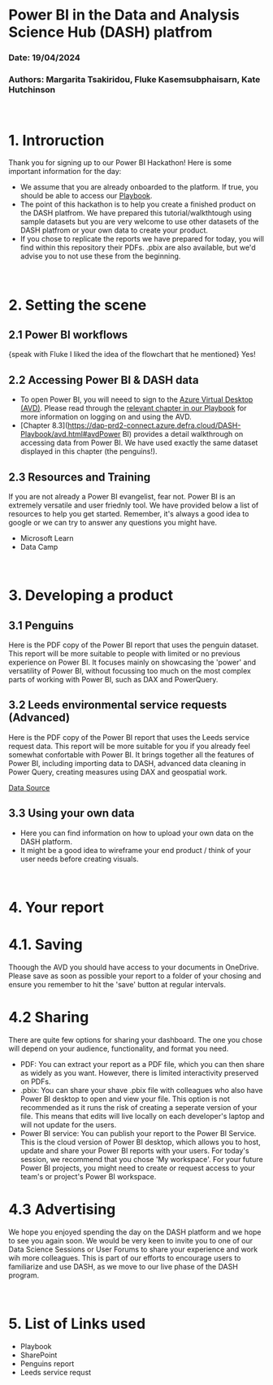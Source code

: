 # Power BI in the Data and Analysis Science Hub (DASH) platfrom

### Date: 19/04/2024
### Authors: Margarita Tsakiridou, Fluke Kasemsubphaisarn, Kate Hutchinson

<br>

# 1. Introruction

Thank you for signing up to our Power BI Hackathon! Here is some important information for the day:

- We assume that you are already onboarded to the platform. If true, you should be able to access our [Playbook](https://dap-prd2-connect.azure.defra.cloud/DASH-Playbook/#content).
- The point of this hackathon is to help you create a finished product on the DASH platfrom. We have prepared this tutorial/walkthtough using sample datasets but you are very welcome to use other datasets of the DASH platfrom or your own data to create your product.
- If you chose to replicate the reports we have prepared for today, you will find within this repository their PDFs. .pbix are also available, but we'd advise you to not use these from the beginning.

<br>

# 2. Setting the scene

## 2.1 Power BI workflows

{speak with Fluke I liked the idea of the flowchart that he mentioned} Yes!

## 2.2 Accessing Power BI & DASH data

- To open Power BI, you will neeed to sign to the [Azure Virtual Desktop (AVD)](https://client.wvd.microsoft.com/arm/webclient/index.html). Please read through the [relevant chapter in our Playbook](https://dap-prd2-connect.azure.defra.cloud/DASH-Playbook/avd.html) for more information on logging on and using the AVD.
- [Chapter 8.3](https://dap-prd2-connect.azure.defra.cloud/DASH-Playbook/avd.html#avdPower BI) provides a detail walkthrough on accessing data from Power BI. We have used exactly the same dataset displayed in this chapter (the penguins!). 


## 2.3 Resources and Training

If you are not already a Power BI evangelist, fear not. Power BI is an extremely versatile and user friednly tool. We have provided below a list of resources to help you get started. Remember, it's always a good idea to google or we can try to answer any questions you might have. 

- Microsoft Learn
- Data Camp


<br>

# 3. Developing a product

## 3.1 Penguins

Here is the PDF copy of the Power BI report that uses the penguin dataset. This report will be more suitable to people with limited or no previous experience on Power BI. It focuses mainly on showcasing the 'power' and versatility of Power BI, without focussing too much on the most complex parts of working with Power BI, such as DAX and PowerQuery.

## 3.2 Leeds environmental service requests (Advanced)

Here is the PDF copy of the Power BI report that uses the Leeds service request data. This report will be more suitable for you if you already feel somewhat confortable with Power BI. It brings together all the features of Power BI, including importing data to DASH, advanced data cleaning in Power Query, creating measures using DAX and geospatial work.

[Data Source](https://datamillnorth.org/dataset/e61k0/environmental-service-requests)

## 3.3 Using your own data

- Here you can find information on how to upload your own data on the DASH platform.
- It might be a good idea to wireframe your end product / think of your user needs before creating visuals.


<br>

# 4. Your report

# 4.1. Saving

Thoough the AVD you should have access to your documents in OneDrive. Please save as soon as possible your report to a folder of your chosing and ensure you remember to hit the 'save' button at regular intervals.

# 4.2 Sharing

There are quite few options for sharing your dashboard. The one you chose will depend on your audience, functionality, and format you need.

- PDF: You can extract your report as a PDF file, which you can then share as widely as you want. However, there is limited interactivity preserved on PDFs.
- .pbix: You can share your shave .pbix file with colleagues who also have Power BI desktop to open and view your file. This option is not recommended as it runs the risk of creating a seperate version of your file. This means that edits will live locally on each developer's laptop and will not update for the users.
- Power BI service: You can publish your report to the Power BI Service. This is the cloud version of Power BI desktop, which allows you to host, update and share your Power BI reports with your users. For today's session, we recommend that you chose 'My workspace'. For your future Power BI projects, you might need to create or request access to your team's or project's Power BI workspace.

# 4.3 Advertising

We hope you enjoyed spending the day on the DASH platform and we hope to see you again soon. We would be very keen to invite you to one of our Data Science Sessions or User Forums to share your experience and work wih more colleagues. This is part of our efforts to encourage users to familiarize and use DASH, as we move to our live phase of the DASH program.

<br>

# 5. List of Links used

- Playbook
- SharePoint
- Penguins report
- Leeds service requst
